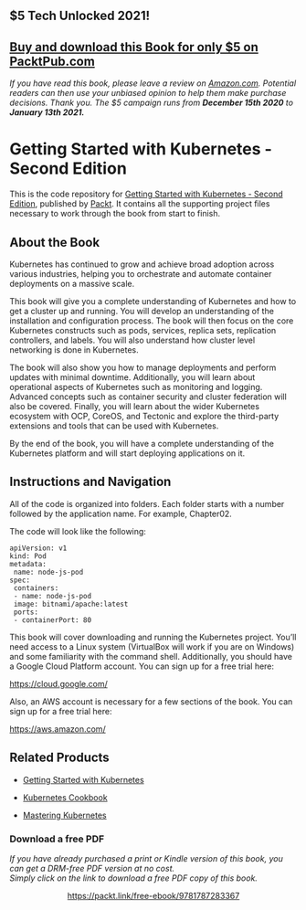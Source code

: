 ## $5 Tech Unlocked 2021!
[Buy and download this Book for only $5 on PacktPub.com](https://www.packtpub.com/product/getting-started-with-kubernetes-second-edition/9781787283367)
-----
*If you have read this book, please leave a review on [Amazon.com](https://www.amazon.com/gp/product/1787283364).     Potential readers can then use your unbiased opinion to help them make purchase decisions. Thank you. The $5 campaign         runs from __December 15th 2020__ to __January 13th 2021.__*

# Getting Started with Kubernetes - Second Edition
This is the code repository for [Getting Started with Kubernetes - Second Edition](https://www.packtpub.com/virtualization-and-cloud/getting-started-kubernetes-second-edition?utm_source=github&utm_medium=repository&utm_campaign=9781787283367), published by [Packt](https://www.packtpub.com/?utm_source=github). It contains all the supporting project files necessary to work through the book from start to finish.
## About the Book
Kubernetes has continued to grow and achieve broad adoption across various industries, helping you to orchestrate and automate container deployments on a massive scale.

This book will give you a complete understanding of Kubernetes and how to get a cluster up and running. You will develop an understanding of the installation and configuration process. The book will then focus on the core Kubernetes constructs such as pods, services, replica sets, replication controllers, and labels. You will also understand how cluster level networking is done in Kubernetes.

The book will also show you how to manage deployments and perform updates with minimal downtime. Additionally, you will learn about operational aspects of Kubernetes such as monitoring and logging. Advanced concepts such as container security and cluster federation will also be covered. Finally, you will learn about the wider Kubernetes ecosystem with OCP, CoreOS, and Tectonic and explore the third-party extensions and tools that can be used with Kubernetes.

By the end of the book, you will have a complete understanding of the Kubernetes platform and will start deploying applications on it.
## Instructions and Navigation
All of the code is organized into folders. Each folder starts with a number followed by the application name. For example, Chapter02.



The code will look like the following:
```
apiVersion: v1
kind: Pod
metadata:
 name: node-js-pod
spec:
 containers:
 - name: node-js-pod
 image: bitnami/apache:latest
 ports:
 - containerPort: 80
```

This book will cover downloading and running the Kubernetes project. You’ll need access to a Linux system (VirtualBox will work if you are on Windows) and some familiarity with the command shell.
Additionally, you should have a Google Cloud Platform account. You can sign up for a free trial here:

https://cloud.google.com/

Also, an AWS account is necessary for a few sections of the book. You can sign up for a free trial here:

https://aws.amazon.com/

## Related Products
* [Getting Started with Kubernetes](https://www.packtpub.com/virtualization-and-cloud/getting-started-kubernetes?utm_source=github&utm_medium=repository&utm_campaign=9781784394035)

* [Kubernetes Cookbook](https://www.packtpub.com/virtualization-and-cloud/kubernetes-cookbook?utm_source=github&utm_medium=repository&utm_campaign=9781785880063)

* [Mastering Kubernetes](https://www.packtpub.com/virtualization-and-cloud/mastering-kubernetes?utm_source=github&utm_medium=repository&utm_campaign=9781786461001)
### Download a free PDF

 <i>If you have already purchased a print or Kindle version of this book, you can get a DRM-free PDF version at no cost.<br>Simply click on the link to download a free PDF copy of this book.</i>
<p align="center"> <a href="https://packt.link/free-ebook/9781787283367">https://packt.link/free-ebook/9781787283367 </a> </p>